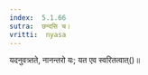 ```yaml
---
index:  5.1.66
sutra:  छन्दसि च।
vritti:  nyasa
---
```


यदनुवत्र्तते, नानन्तरो यः; यत एव स्वरितत्वात्()॥
